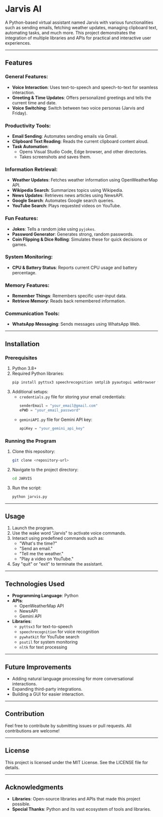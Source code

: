 # Jarvis AI

A Python-based virtual assistant named Jarvis with various functionalities such as sending emails, fetching weather updates, managing clipboard text, automating tasks, and much more. This project demonstrates the integration of multiple libraries and APIs for practical and interactive user experiences.

---

## Features

### General Features:

- **Voice Interaction**: Uses text-to-speech and speech-to-text for seamless interaction.
- **Greeting & Time Updates**: Offers personalized greetings and tells the current time and date.
- **Voice Switching**: Switch between two voice personas (Jarvis and Friday).

### Productivity Tools:

- **Email Sending**: Automates sending emails via Gmail.
- **Clipboard Text Reading**: Reads the current clipboard content aloud.
- **Task Automation**:
  - Opens Visual Studio Code, Edge browser, and other directories.
  - Takes screenshots and saves them.

### Information Retrieval:

- **Weather Updates**: Fetches weather information using OpenWeatherMap API.
- **Wikipedia Search**: Summarizes topics using Wikipedia.
- **News Updates**: Retrieves news articles using NewsAPI.
- **Google Search**: Automates Google search queries.
- **YouTube Search**: Plays requested videos on YouTube.

### Fun Features:

- **Jokes**: Tells a random joke using `pyjokes`.
- **Password Generator**: Generates strong, random passwords.
- **Coin Flipping & Dice Rolling**: Simulates these for quick decisions or games.

### System Monitoring:

- **CPU & Battery Status**: Reports current CPU usage and battery percentage.

### Memory Features:

- **Remember Things**: Remembers specific user-input data.
- **Retrieve Memory**: Reads back remembered information.

### Communication Tools:

- **WhatsApp Messaging**: Sends messages using WhatsApp Web.

---

## Installation

### Prerequisites

1. Python 3.8+
2. Required Python libraries:
   ```bash
   pip install pyttsx3 speechrecognition smtplib pyautogui webbrowser wikipedia pywhatkit requests newsapi clipboard psutil nltk google-generativeai pyjokes
   ```
3. Additional setups:
   - `credentials.py` file for storing your email credentials:
     ```python
     senderEmail = "your_email@gmail.com"
     ePWD = "your_email_password"
     ```
   - `geminiAPI.py` file for Gemini API key:
     ```python
     apiKey = "your_gemini_api_key"
     ```

### Running the Program

1. Clone this repository:
   ```bash
   git clone <repository-url>
   ```
2. Navigate to the project directory:
   ```bash
   cd JARVIS
   ```
3. Run the script:
   ```bash
   python jarvis.py
   ```

---

## Usage

1. Launch the program.
2. Use the wake word "Jarvis" to activate voice commands.
3. Interact using predefined commands such as:
   - "What's the time?"
   - "Send an email."
   - "Tell me the weather."
   - "Play a video on YouTube."
4. Say "quit" or "exit" to terminate the assistant.

---

## Technologies Used

- **Programming Language**: Python
- **APIs**:
  - OpenWeatherMap API
  - NewsAPI
  - Gemini API
- **Libraries**:
  - `pyttsx3` for text-to-speech
  - `speechrecognition` for voice recognition
  - `pywhatkit` for YouTube search
  - `psutil` for system monitoring
  - `nltk` for text processing

---

## Future Improvements

- Adding natural language processing for more conversational interactions.
- Expanding third-party integrations.
- Building a GUI for easier interaction.

---

## Contribution

Feel free to contribute by submitting issues or pull requests. All contributions are welcome!

---

## License

This project is licensed under the MIT License. See the LICENSE file for details.

---

## Acknowledgments

- **Libraries**: Open-source libraries and APIs that made this project possible.
- **Special Thanks**: Python and its vast ecosystem of tools and libraries.
